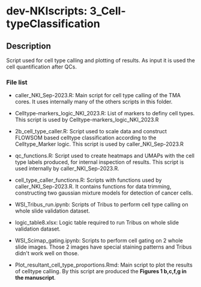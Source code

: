 # dev-NKIscripts: 3_Cell-typeClassification

## Description
Script used for cell type calling and plotting of results. As input it is used the cell quantification after QCs.

### File list

- caller_NKI_Sep-2023.R: Main script for cell type calling of the TMA cores. It uses internally many of the others scripts in this folder.
- Celltype-markers_logic_NKI_2023.R: List of markers to definy cell types. This script is used by Celltype-markers_logic_NKI_2023.R
- 2b_cell_type_caller.R: Script used to scale data and construct FLOWSOM based celltype classification according to the Celltype_Marker logic. This script is used by caller_NKI_Sep-2023.R
- qc_functions.R: Script used to create heatmaps and UMAPs with the cell type labels produced, for internal inspection of results. This script is used internally by caller_NKI_Sep-2023.R.
- cell_type_caller_functions.R: Scripts with functions used by caller_NKI_Sep-2023.R. It contains functions for data trimming, constructing two gaussian mixture models for detection of cancer cells.
  
- WSI_Tribus_run.ipynb: Scripts of Tribus to perform cell type calling on whole slide validation dataset. 
- logic_table8.xlsx: Logic table required to run Tribus on whole slide validation dataset. 
- WSI_Scimap_gating.ipynb: Scripts to perform cell gating on 2 whole slide images. Those 2 images have special staining patterns and Tribus didn't work well on those. 

- Plot_resultant_cell_type_proportions.Rmd: Main script to plot the results of celltype calling. By this script are produced the **Figures 1 b,c,f,g in the manuscript**.
